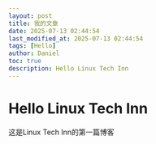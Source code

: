 ```yaml
---
layout: post
title: 我的文章
date: 2025-07-13 02:44:54 
last_modified_at: 2025-07-13 02:44:54 
tags: [Hello]
author: Daniel
toc: true
description: Hello Linux Tech Inn
---
```

# Hello Linux Tech Inn

这是Linux Tech Inn的第一篇博客
